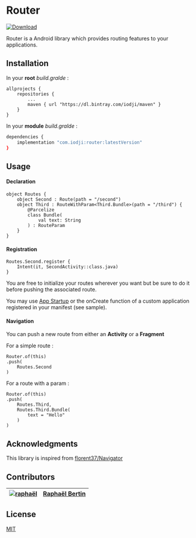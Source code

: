 # Router
[ ![Download](https://api.bintray.com/packages/iodji/maven/router/images/download.svg) ](https://bintray.com/iodji/maven/router/)

Router is a Android library which provides routing features to your applications.

## Installation

In your **root** *build.gralde* :

```
allprojects {
	repositories {
		...
		maven { url "https://dl.bintray.com/iodji/maven" }
	}
}
```
In your **module** *build.gralde* :

```bash
dependencies {
	implementation "com.iodji:router:latestVersion"
}
```

## Usage

#### Declaration

```
object Routes {
    object Second : Route(path = "/second")
    object Third : RouteWithParam<Third.Bundle>(path = "/third") {
        @Parcelize
        class Bundle(
            val text: String
        ) : RouteParam
    }
}
```

#### Registration

```
Routes.Second.register {
    Intent(it, SecondActivity::class.java)
}
```

You are free to initialize your routes wherever you want but be sure to do it before pushing the associated route.

You may use [App Startup](https://developer.android.com/topic/libraries/app-startup) or the onCreate function of a custom application registered in your manifest (see sample).

#### Navigation

You can push a new route from either an **Activity** or a **Fragment**

For a simple route :

```
Router.of(this)
.push(
    Routes.Second
)

```

For a route with a param :

```
Router.of(this)
.push(
    Routes.Third,
    Routes.Third.Bundle(
        text = "Hello"
    )
)

```

## Acknowledgments

This library is inspired from [florent37/Navigator](https://github.com/florent37/Navigator)

## Contributors

| [![raphaël](https://github.com/r4phab.png?size=150)](https://github.com/r4phab) | [Raphaël Bertin](https://github.com/r4phab) |
|:------------------------------------------------------------------------------:|--------------|

## License
[MIT](https://choosealicense.com/licenses/mit/)
